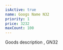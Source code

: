 ```yaml
---
isActive: true
name: Googs Name N32
priority: 1
price: 3232
maxCount: 100
---
```


Goods description , GN32